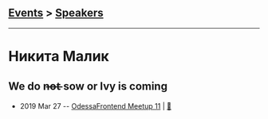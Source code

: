## [Events](../README.md) > [Speakers](../speakers.md)
---

# Никита Малик

## We do n̶o̶t̶ sow or Ivy is coming
- 2019 Mar 27 -- [OdessaFrontend Meetup 11](https://youtu.be/9EOOHaj5LBM)  | [:notebook:](https://slides.com/exiliot/ivy-is-coming#/)  
